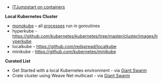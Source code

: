 - [ITJumpstart on containers](https://itjumpstart.wordpress.com/containers)

**Local Kubernetes Cluster**

- [monokube](https://github.com/polvi/monokube) – all [processes](https://corekube.com/2016/03/11/kubecon-london-2016-day-2) run in goroutines
- hyperkube - https://github.com/kubernetes/kubernetes/tree/master/cluster/images/hyperkube
- localkube – https://github.com/redspread/localkube
- minikube - https://github.com/kubernetes/minikube

**Curated List**

- Get Started with a local Kubernetes environment - via [Giant Swarm](https://blog.giantswarm.io/getting-started-with-a-local-kubernetes-environment/)
- Crate cluster using Weave Net multicast - via [Giant Swarm](https://blog.giantswarm.io/deploy-elastic-high-availability-sql-cluster-crate-weave)
